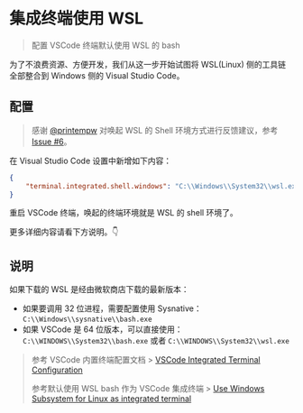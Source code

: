 # 集成终端使用 WSL <a href="https://github.com/spencerwooo"><Badge text="@SpencerWoo" vertical="middle"/></a>

> 配置 VSCode 终端默认使用 WSL 的 bash

为了不浪费资源、方便开发，我们从这一步开始试图将 WSL(Linux) 侧的工具链全部整合到 Windows 侧的 Visual Studio Code。

## 配置

> 感谢 [@printempw](https://github.com/printempw) 对唤起 WSL 的 Shell 环境方式进行反馈建议，参考 [Issue #6](https://github.com/spencerwooo/dowww/issues/6)。

在 Visual Studio Code 设置中新增如下内容：

```json
{
    "terminal.integrated.shell.windows": "C:\\Windows\\System32\\wsl.exe"
}
```
重启 VSCode 终端，唤起的终端环境就是 WSL 的 shell 环境了。

更多详细内容请看下方说明。👇

## 说明

如果下载的 WSL 是经由微软商店下载的最新版本：

- 如果要调用 32 位进程，需要配置使用 Sysnative：`C:\\Windows\\sysnative\\bash.exe`
- 如果 VSCode 是 64 位版本，可以直接使用：`C:\\WINDOWS\\System32\\bash.exe` 或者 `C:\\WINDOWS\\System32\\wsl.exe`

> 参考 VSCode 内置终端配置文档 > [VSCode Integrated Terminal Configuration](https://code.visualstudio.com/docs/editor/integrated-terminal#_configuration)
> 
> 参考默认使用 WSL bash 作为 VSCode 集成终端 > [Use Windows Subsystem for Linux as integrated terminal](https://github.com/Microsoft/vscode/issues/22317)